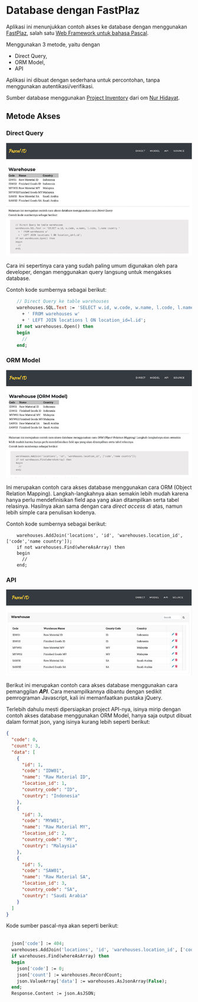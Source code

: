 # Database dengan FastPlaz

Aplikasi ini menunjukkan contoh akses ke database dengan menggunakan [FastPlaz](https://fastplaz.com), salah satu [Web Framework untuk bahasa Pascal](https://fastplaz.com). 

Menggunakan 3 metode, yaitu dengan 

- Direct Query, 
- ORM Model, 
- API

Aplikasi ini dibuat dengan sederhana untuk percontohan, tanpa menggunakan autentikasi/verifikasi.

Sumber database menggunakan [Project Inventory](https://github.com/hidayat365/yii2-inventory-app/blob/master/migrations/scripts/tables.sql) dari om [Nur Hidayat](https://github.com/hidayat365).

## Metode Akses


### Direct Query

![Screenshot](docs/images/direct.png)

Cara ini sepertinya cara yang sudah paling umum digunakan oleh para developer, dengan menggunakan query langsung untuk mengakses database.

Contoh kode sumbernya sebagai berikut:

```pascal
    // Direct Query ke table warehouses
    warehouses.SQL.Text := 'SELECT w.id, w.code, w.name, l.code, l.name country '
      + ' FROM warehouses w'
      + ' LEFT JOIN locations l ON location_id=l.id';
    if not warehouses.Open() then
    begin
      //
    end;
```

### ORM Model

![Screenshot](docs/images/model.png)

Ini merupakan contoh cara akses database menggunakan cara ORM (Object Relation Mapping). Langkah-langkahnya akan semakin lebih mudah karena hanya perlu mendefinisikan field apa yang akan ditampilkan serta tabel relasinya. Hasilnya akan sama dengan cara *direct access* di atas, namun lebih simple cara penulisan kodenya.

Contoh kode sumbernya sebagai berikut:

```delphi
    warehouses.AddJoin('locations', 'id', 'warehouses.location_id', ['code','name country']);
    if not warehouses.Find(whereAsArray) then
    begin
      //
    end;
```

### API

![Screenshot](docs/images/api.png)

Berikut ini merupakan contoh cara akses database menggunakan cara pemanggilan ***API***. Cara menampilkannya dibantu dengan sedikit pemrograman Javascript, kali ini memanfaatkan pustaka jQuery.

Terlebih dahulu mesti dipersiapkan project API-nya, isinya mirip dengan contoh akses database menggunakan ORM Model, hanya saja output dibuat dalam format json, yang isinya kurang lebih seperti berikut:

```json
{
  "code": 0,
  "count": 3,
  "data": [
    {
      "id": 1,
      "code": "IDW01",
      "name": "Raw Material ID",
      "location_id": 1,
      "country_code": "ID",
      "country": "Indonesia"
    },
    {
      "id": 3,
      "code": "MYW01",
      "name": "Raw Material MY",
      "location_id": 2,
      "country_code": "MY",
      "country": "Malaysia"
    },
    {
      "id": 5,
      "code": "SAW01",
      "name": "Raw Material SA",
      "location_id": 3,
      "country_code": "SA",
      "country": "Saudi Arabia"
    }
  ]
}

```

Kode sumber pascal-nya akan seperti berikut:

```pascal

  json['code'] := 404;
  warehouses.AddJoin('locations', 'id', 'warehouses.location_id', ['code country_code','name country']);
  if warehouses.Find(whereAsArray) then
  begin
    json['code'] := 0;
    json['count'] := warehouses.RecordCount;
    json.ValueArray['data'] := warehouses.AsJsonArray(False);
  end;
  Response.Content := json.AsJSON;
```

